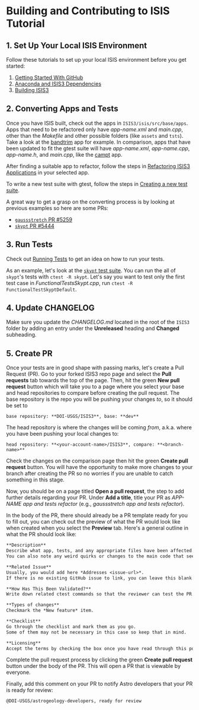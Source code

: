 # Building and Contributing to ISIS Tutorial

## 1. Set Up Your Local ISIS Environment

Follow these tutorials to set up your local ISIS environment before you get started:

1. [Getting Started With GitHub](https://astrogeology.usgs.gov/docs/how-to-guides/isis-developer-guides/developing-isis3-with-cmake/#getting-started-with-github)
2. [Anaconda and ISIS3 Dependencies](https://astrogeology.usgs.gov/docs/how-to-guides/isis-developer-guides/developing-isis3-with-cmake/#anaconda-and-isis3-dependencies)
3. [Building ISIS3](https://astrogeology.usgs.gov/docs/how-to-guides/isis-developer-guides/developing-isis3-with-cmake/#building-isis3)

## 2. Converting Apps and Tests

Once you have ISIS built, check out the apps in `ISIS3/isis/src/base/apps`. Apps that need to be refactored only have *app-name.xml* and *main.cpp*, other than the *Makefile* and other possible folders (like `assets` and `tsts`). Take a look at the [bandtrim](https://github.com/DOI-USGS/ISIS3/tree/dev/isis/src/base/apps/bandtrim) app for example. In comparison, apps that have been updated to fit the gtest suite will have *app-name.xml*, *app-name.cpp*, *app-name.h*, and *main.cpp*, like the [campt](https://github.com/DOI-USGS/ISIS3/tree/dev/isis/src/base/apps/campt) app.

After finding a suitable app to refactor, follow the steps in [Refactoring ISIS3 Applications](https://astrogeology.usgs.gov/docs/how-to-guides/isis-developer-guides/writing-isis-tests-with-ctest-and-gtest/#refactoring-isis3-applications) in your selected app.

To write a new test suite with gtest, follow the steps in [Creating a new test suite](https://astrogeology.usgs.gov/docs/how-to-guides/isis-developer-guides/writing-isis-tests-with-ctest-and-gtest/#creating-a-new-test-suite). 

A great way to get a grasp on the converting process is by looking at previous examples so here are some PRs:

- [`gaussstretch` PR #5259](https://github.com/DOI-USGS/ISIS3/pull/5259)
- [`skypt` PR #5444](https://github.com/DOI-USGS/ISIS3/pull/5444)
  
## 3. Run Tests

Check out [Running Tests](https://astrogeology.usgs.gov/docs/how-to-guides/isis-developer-guides/developing-isis3-with-cmake/#running-tests) to get an idea on how to run your tests.

As an example, let's look at the [`skypt` test suite](https://github.com/DOI-USGS/ISIS3/blob/dev/isis/tests/FunctionalTestsSkypt.cpp). You can run the all of `skypt`'s tests with `ctest -R skypt`. Let's say you want to test only the first test case in *FunctionalTestsSkypt.cpp*, run `ctest -R FunctionalTestSkyptDefault`. 

## 4. Update CHANGELOG

Make sure you update the *CHANGELOG.md* located in the root of the `ISIS3` folder by adding an entry under the **Unreleased** heading and **Changed** subheading.

## 5. Create PR

Once your tests are in good shape with passing marks, let's create a Pull Request (PR). Go to your forked ISIS3 repo page and select the **Pull requests** tab towards the top of the page. Then, hit the green **New pull request** button which will take you to a page where you select your base and head repositories to compare before creating the pull request. The base repository is the repo you will be pushing your changes *to*, so it should be set to 
```
base repository: **DOI-USGS/ISIS3**, base: **dev**
```

The head repository is where the changes will be coming *from*, a.k.a. where you have been pushing your local changes to:
```
head repository: **<your-account-name>/ISIS3**, compare: **<branch-name>**
```

Check the changes on the comparison page then hit the green **Create pull request** button. You will have the opportunity to make more changes to your branch after creating the PR so no worries if you are unable to catch something in this stage. 

Now, you should be on a page titled **Open a pull request**, the step to add further details regarding your PR. Under **Add a title**, title your PR as *APP-NAME app and tests refactor* (e.g., *gaussstretch app and tests refactor*).

In the body of the PR, there should already be a PR template ready for you to fill out, you can check out the preview of what the PR would look like when created when you select the **Preview** tab. Here's a general outline in what the PR should look like:

```md
**Description**
Describe what app, tests, and any appropriate files have been affected. 
You can also note any weird quirks or changes to the main code that seemed necessary to give the reviewer more context.

**Related Issue**
Usually, you would add here *Addresses <issue-url>*. 
If there is no existing GitHub issue to link, you can leave this blank.

**How Has This Been Validated?**
Write down related ctest commands so that the reviewer can test the PR.

**Types of changes**
Checkmark the *New feature* item.

**Checklist**
Go through the checklist and mark them as you go.
Some of them may not be necessary in this case so keep that in mind.

**Licensing**
Accept the terms by checking the box once you have read through this portion.
```

Complete the pull request process by clicking the green **Create pull request** button under the body of the PR. This will open a PR that is viewable by everyone.

Finally, add this comment on your PR to notify Astro developers that your PR is ready for review:

```
@DOI-USGS/astrogeology-developers, ready for review
```
